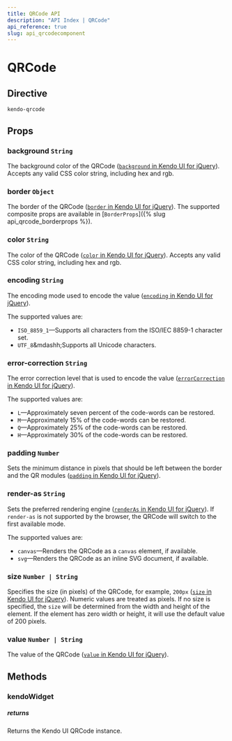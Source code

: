 ```yaml
---
title: QRCode API
description: "API Index | QRCode"
api_reference: true
slug: api_qrcodecomponent
---
```


# QRCode

## Directive

`kendo-qrcode`

## Props

### background `String`

The background color of the QRCode ([`background` in Kendo UI for jQuery](https://docs.telerik.com/kendo-ui/api/javascript/dataviz/ui/qrcode/configuration/background)). Accepts any valid CSS color string, including hex and rgb.

### border `Object`

The border of the QRCode ([`border` in Kendo UI for jQuery](https://docs.telerik.com/kendo-ui/api/javascript/dataviz/ui/qrcode/configuration/border)). The supported composite props are available in [`BorderProps`]({% slug api_qrcode_borderprops %}).

### color `String`

The color of the QRCode ([`color` in Kendo UI for jQuery](https://docs.telerik.com/kendo-ui/api/javascript/dataviz/ui/qrcode/configuration/color)). Accepts any valid CSS color string, including hex and rgb.

### encoding `String`

The encoding mode used to encode the value ([`encoding` in Kendo UI for jQuery](https://docs.telerik.com/kendo-ui/api/javascript/dataviz/ui/qrcode/configuration/encoding)).

The supported values are:

* `ISO_8859_1`&mdash;Supports all characters from the ISO/IEC 8859-1 character set.
* `UTF_8`&mdashh;Supports all Unicode characters.

### error-correction `String`

The error correction level that is used to encode the value ([`errorCorrection` in Kendo UI for jQuery](https://docs.telerik.com/kendo-ui/api/javascript/dataviz/ui/qrcode/configuration/errorcorrection)).

The supported values are:

* `L`&mdash;Approximately seven percent of the code-words can be restored.
* `M`&mdash;Approximately 15% of the code-words can be restored.
* `Q`&mdash;Approximately 25% of the code-words can be restored.
* `H`&mdash;Approximately 30% of the code-words can be restored.

### padding `Number`

Sets the minimum distance in pixels that should be left between the border and the QR modules ([`padding` in Kendo UI for jQuery](https://docs.telerik.com/kendo-ui/api/javascript/dataviz/ui/qrcode/configuration/padding)).

### render-as `String`

Sets the preferred rendering engine ([`renderAs` in Kendo UI for jQuery](https://docs.telerik.com/kendo-ui/api/javascript/dataviz/ui/qrcode/configuration/renderas)). If `render-as` is not supported by the browser, the QRCode will switch to the first available mode.

The supported values are:

* `canvas`&mdash;Renders the QRCode as a `canvas` element, if available.
* `svg`&mdash;Renders the QRCode as an inline SVG document, if available.

### size `Number | String`

Specifies the size (in pixels) of the QRCode, for example, `200px` ([`size` in Kendo UI for jQuery](https://docs.telerik.com/kendo-ui/api/javascript/dataviz/ui/qrcode/configuration/size)). Numeric values are treated as pixels. If no size is specified, the `size` will be determined from the width and height of the element. If the element has zero width or height, it will use the default value of 200 pixels.

### value `Number | String`

The value of the QRCode ([`value` in Kendo UI for jQuery](https://docs.telerik.com/kendo-ui/api/javascript/dataviz/ui/qrcode/configuration/value)).

## Methods

### kendoWidget

##### returns

Returns the Kendo UI QRCode instance.
